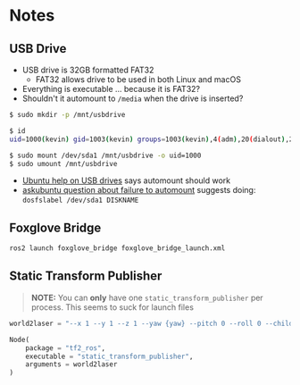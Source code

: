 # Notes

## USB Drive

- USB drive is 32GB formatted FAT32
    - FAT32 allows drive to be used in both Linux and macOS
- Everything is executable ... because it is FAT32?
- Shouldn't it automount to `/media` when the drive is inserted?

```bash
$ sudo mkdir -p /mnt/usbdrive

$ id
uid=1000(kevin) gid=1003(kevin) groups=1003(kevin),4(adm),20(dialout),24(cdrom),27(sudo),29(audio),44(video),46(plugdev),60(games),100(users),107(netdev),992(render),995(input),1000(gpio),1001(spi),1002(i2c)

$ sudo mount /dev/sda1 /mnt/usbdrive -o uid=1000
$ sudo umount /mnt/usbdrive
```

- [Ubuntu help on USB drives](https://help.ubuntu.com/community/Mount/USB) says automount should work
- [askubuntu question about failure to automount](https://askubuntu.com/questions/1452580/how-to-automount-a-usb-key-when-plugged-in-on-ubuntu-22-04) suggests doing: `dosfslabel /dev/sda1 DISKNAME`

## Foxglove Bridge

```bash
ros2 launch foxglove_bridge foxglove_bridge_launch.xml
```

## Static Transform Publisher

> **NOTE:** You can **only** have one `static_transform_publisher` per process. This seems
> to suck for launch files

```python
world2laser = "--x 1 --y 1 --z 1 --yaw {yaw} --pitch 0 --roll 0 --child-frame-id lidar --frame-id world".format(yaw=45*pi/180).split(' ')

Node(
    package = "tf2_ros",
    executable = "static_transform_publisher",
    arguments = world2laser
)
```